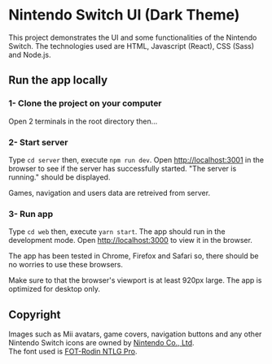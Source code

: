 # Nintendo Switch UI (Dark Theme)

This project demonstrates the UI and some functionalities of the Nintendo Switch. The technologies used are HTML, Javascript (React), CSS (Sass) and Node.js.

## Run the app locally

### 1- Clone the project on your computer

Open 2 terminals in the root directory then...

### 2- Start server

Type `cd server` then, execute `npm run dev`.
Open [http://localhost:3001](http://localhost:3001) in the browser to see if the server has successfully started. "The server is running." should be displayed. 

Games, navigation and users data are retreived from server.

### 3- Run app

Type `cd web` then, execute `yarn start`. The app should run in the development mode.
Open [http://localhost:3000](http://localhost:3000) to view it in the browser.

The app has been tested in Chrome, Firefox and Safari so, there should be no worries to use these browsers.

Make sure to that the browser's viewport is at least 920px large. The app is optimized for desktop only.

## Copyright

Images such as Mii avatars, game covers, navigation buttons and any other Nintendo Switch icons are owned by [Nintendo Co., Ltd](https://www.nintendo.co.jp/).\
The font used is [FOT-Rodin NTLG Pro](https://archive.org/download/Fontworks/Fonts/).


